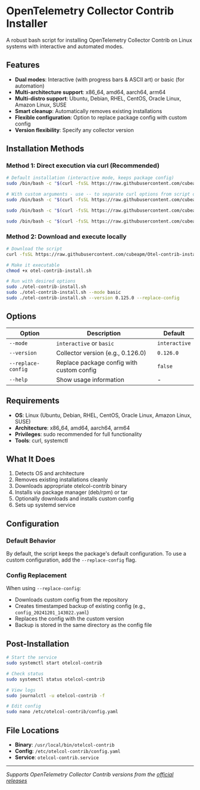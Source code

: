 # OpenTelemetry Collector Contrib Installer

A robust bash script for installing OpenTelemetry Collector Contrib on Linux systems with interactive and automated modes.

## Features

- **Dual modes**: Interactive (with progress bars & ASCII art) or basic (for automation)
- **Multi-architecture support**: x86_64, amd64, aarch64, arm64
- **Multi-distro support**: Ubuntu, Debian, RHEL, CentOS, Oracle Linux, Amazon Linux, SUSE
- **Smart cleanup**: Automatically removes existing installations
- **Flexible configuration**: Option to replace package config with custom config
- **Version flexibility**: Specify any collector version

## Installation Methods

### Method 1: Direct execution via curl (Recommended)

```bash
# Default installation (interactive mode, keeps package config)
sudo /bin/bash -c "$(curl -fsSL https://raw.githubusercontent.com/cubeapm/Otel-contrib-installation/main/otel-contrib-install.sh)"

# With custom arguments - use -- to separate curl options from script options
sudo /bin/bash -c "$(curl -fsSL https://raw.githubusercontent.com/cubeapm/Otel-contrib-installation/main/otel-contrib-install.sh)" -- --mode basic

sudo /bin/bash -c "$(curl -fsSL https://raw.githubusercontent.com/cubeapm/Otel-contrib-installation/main/otel-contrib-install.sh)" -- --version 0.125.0 --replace-config

sudo /bin/bash -c "$(curl -fsSL https://raw.githubusercontent.com/cubeapm/Otel-contrib-installation/main/otel-contrib-install.sh)" -- --mode basic --version 0.125.0
```

### Method 2: Download and execute locally

```bash
# Download the script
curl -fsSL https://raw.githubusercontent.com/cubeapm/Otel-contrib-installation/main/otel-contrib-install.sh -o otel-contrib-install.sh

# Make it executable
chmod +x otel-contrib-install.sh

# Run with desired options
sudo ./otel-contrib-install.sh
sudo ./otel-contrib-install.sh --mode basic
sudo ./otel-contrib-install.sh --version 0.125.0 --replace-config
```

## Options

| Option             | Description                               | Default       |
| ------------------ | ----------------------------------------- | ------------- |
| `--mode`           | `interactive` or `basic`                  | `interactive` |
| `--version`        | Collector version (e.g., 0.126.0)         | `0.126.0`     |
| `--replace-config` | Replace package config with custom config | `false`       |
| `--help`           | Show usage information                    | -             |

## Requirements

- **OS**: Linux (Ubuntu, Debian, RHEL, CentOS, Oracle Linux, Amazon Linux, SUSE)
- **Architecture**: x86_64, amd64, aarch64, arm64
- **Privileges**: sudo recommended for full functionality
- **Tools**: curl, systemctl

## What It Does

1. Detects OS and architecture
2. Removes existing installations cleanly
3. Downloads appropriate otelcol-contrib binary
4. Installs via package manager (deb/rpm) or tar
5. Optionally downloads and installs custom config
6. Sets up systemd service

## Configuration

### Default Behavior

By default, the script keeps the package's default configuration. To use a custom configuration, add the `--replace-config` flag.

### Config Replacement

When using `--replace-config`:

- Downloads custom config from the repository
- Creates timestamped backup of existing config (e.g., `config_20241201_143022.yaml`)
- Replaces the config with the custom version
- Backup is stored in the same directory as the config file

## Post-Installation

```bash
# Start the service
sudo systemctl start otelcol-contrib

# Check status
sudo systemctl status otelcol-contrib

# View logs
sudo journalctl -u otelcol-contrib -f

# Edit config
sudo nano /etc/otelcol-contrib/config.yaml
```

## File Locations

- **Binary**: `/usr/local/bin/otelcol-contrib`
- **Config**: `/etc/otelcol-contrib/config.yaml`
- **Service**: `otelcol-contrib.service`

---

_Supports OpenTelemetry Collector Contrib versions from the [official releases](https://github.com/open-telemetry/opentelemetry-collector-releases)_
